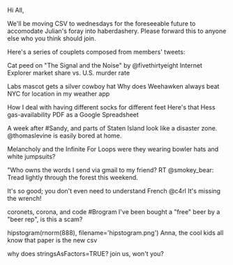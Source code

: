 Hi All,

We'll be moving CSV to wednesdays for the foreseeable future to accomodate Julian's foray into haberdashery.  Please forward this to anyone else who you think should join.

Here's a series of couplets composed from members' tweets:

Cat peed on "The Signal and the Noise" by @fivethirtyeight
Internet Explorer market share vs. U.S. murder rate

Labs mascot gets a silver cowboy hat
Why does Weehawken always beat NYC for location in my weather app

How I deal with having different socks for different feet
Here's that Hess gas-availability PDF as a Google Spreadsheet

A week after #Sandy, and parts of Staten Island look like a disaster zone.
@thomaslevine is easily bored at home.

Melancholy and the Infinite For Loops
were they wearing bowler hats and white jumpsuits? 

"Who owns the words I send via gmail to my friend?
RT @smokey_bear: Tread lightly through the forest this weekend.

It's so good; you don't even need to understand French
@c4rl It's missing the wrench!

coronets, corona, and code #Brogram
I've been bought a "free" beer by a "beer rep", is this a scam?

hipstogram(rnorm(888), filename='hipstogram.png')
Anna, the cool kids all know that paper is the new csv

why does stringsAsFactors=TRUE?
join us, won't you?